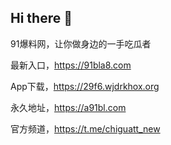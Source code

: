 ## Hi there 👋

91爆料网，让你做身边的一手吃瓜者

最新入口，https://91bla8.com

App下载，https://29f6.wjdrkhox.org

永久地址，https://a91bl.com

官方频道，https://t.me/chiguatt_new
